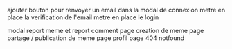 ajouter bouton pour renvoyer un email dans la modal de connexion
metre en place la verification de l'email
metre en place le login

modal report meme et report comment
page creation de meme
page partage / publication de meme
page profil
page 404 notfound
